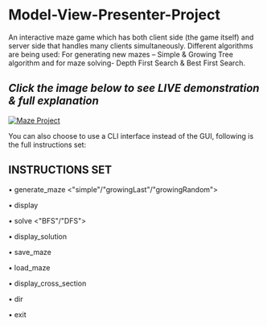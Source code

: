# Model-View-Presenter-Project
An interactive maze game which has both client side (the game itself) and server side that handles many clients simultaneously. Different algorithms are being used: For generating new mazes – Simple &amp; Growing Tree algorithm and for maze solving- Depth First Search &amp; Best First Search.

## _Click the image below to see LIVE demonstration & full explanation_ ##
[![Maze Project](https://i.imgur.com/WzVm6qz.jpg)](https://www.youtube.com/watch?v=U2QG0PXBxic "Maze Project")


You can also choose to use a CLI interface instead of the GUI, following is the full instructions set:

## INSTRUCTIONS SET
•	generate_maze
<name> <z> <y> <x> <"simple"/"growingLast"/"growingRandom">

•	display <name>

•	solve <name> <"BFS"/"DFS">

•	display_solution <name>

•	save_maze <name> <file name>

•	load_maze <file name> <name>

•	display_cross_section <line number> <axis> <name>

•	dir <path>

•	exit

